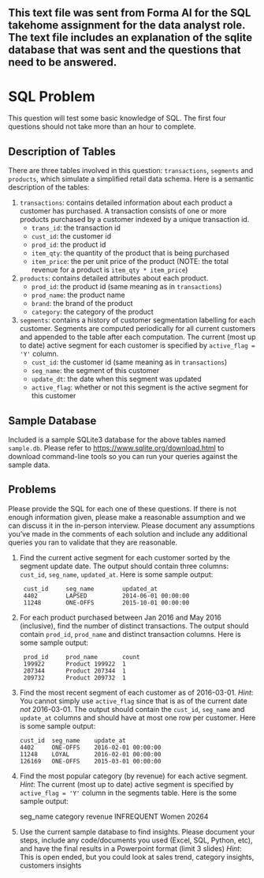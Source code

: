 ## This text file was sent from Forma AI for the SQL takehome assignment for the data analyst role. The text file includes an explanation of the sqlite database that was sent and the questions that need to be answered.

# SQL Problem

This question will test some basic knowledge of SQL. The first four questions should
not take more than an hour to complete.

## Description of Tables

There are three tables involved in this question: `transactions`, `segments` and
`products`, which simulate a simplified retail data schema.  Here is a semantic
description of the tables:

1. `transactions`: contains detailed information about each product a customer
   has purchased.  A transaction consists of one or more products purchased by
   a customer indexed by a unique transaction id.
   * `trans_id`: the transaction id
   * `cust_id`: the customer id
   * `prod_id`: the product id
   * `item_qty`: the quantity of the product that is being purchased
   * `item_price`: the per unit price of the product (NOTE: the total revenue
     for a product is `item_qty * item_price`)
2. `products`: contains detailed attributes about each product.
   * `prod_id`: the product id (same meaning as in `transactions`)
   * `prod_name`: the product name
   * `brand`: the brand of the product
   * `category`: the category of the product
3. `segments`: contains a history of customer segmentation labelling for each
   customer.  Segments are computed periodically for all current customers and
   appended to the table after each computation.  The current (most up to date)
   active segment for each customer is specified by `active_flag = 'Y'` column.
   * `cust_id`: the customer id (same meaning as in `transactions`)
   * `seg_name`: the segment of this customer
   * `update_dt`: the date when this segment was updated
   * `active_flag`: whether or not this segment is the active segment for this customer

## Sample Database

Included is a sample SQLite3 database for the above tables named `sample.db`.
Please refer to https://www.sqlite.org/download.html to download command-line
tools so you can run your queries against the sample data.

## Problems

Please provide the SQL for each one of these questions.  If there is not enough
information given, please make a reasonable assumption and we can discuss it in
the in-person interview. Please document any assumptions you’ve made in the comments 
of each solution and include any additional queries you ran to validate that they 
are reasonable.

1. Find the current active segment for each customer sorted by the segment
   update date.  The output should contain three columns: `cust_id`,
   `seg_name`, `updated_at`.  Here is some sample output:

        cust_id     seg_name        updated_at
        4402        LAPSED          2014-06-01 00:00:00
        11248       ONE-OFFS        2015-10-01 00:00:00


2. For each product purchased between Jan 2016 and May 2016 (inclusive), find
   the number of distinct transactions.  The output should contain `prod_id`,
   `prod_name` and distinct transaction columns.  Here is some sample output:

        prod_id     prod_name       count
        199922      Product 199922  1
        207344      Product 207344  1
        209732      Product 209732  1


3. Find the most recent segment of each customer as of 2016-03-01.
   *Hint*: You cannot simply use `active_flag` since that is as of the current
   date *not* 2016-03-01.  The output should contain the `cust_id`, `seg_name`
   and `update_at`  columns and should have at most one row per customer.  Here
   is some sample output:

       cust_id  seg_name    update_at
       4402     ONE-OFFS    2016-02-01 00:00:00
       11248    LOYAL       2016-02-01 00:00:00
       126169   ONE-OFFS    2015-03-01 00:00:00

4. Find the most popular category (by revenue) for each active segment.
   *Hint*: The current (most up to date) active segment is specified by `active_flag = 'Y'` column in the segments table.
   Here is the some sample output:
	
  	seg_name    category    revenue
	INFREQUENT  Women       20264
 
5. Use the current sample database to find insights. Please document your steps, include any code/documents you used (Excel, SQL, Python, etc), and have the final results in a Powerpoint format (limit 3 slides)
   *Hint*: This is open ended, but you could look at sales trend, category insights, customers insights
